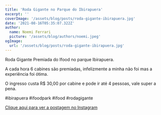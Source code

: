 ```yaml
---
title: 'Roda Gigante no Parque do Ibirapuera'
excerpt: ''
coverImage: '/assets/blog/posts/roda-gigante-ibirapuera.jpg'
date: '2021-08-16T05:35:07.322Z'
author:
  name: Noemi Ferrari
  picture: '/assets/blog/authors/noemi.jpeg'
ogImage:
  url: '/assets/blog/posts/roda-gigante-ibirapuera.jpg'
---
```


Roda Gigante Premiada do Ifood no parque Ibirapuera.

A cada hora 6 cabines são premiadas, infelizmente a minha não foi mas a experiência foi ótima.

O ingresso custa R$ 30,00 por cabine e pode ir até 4 pessoas, vale super a pena.

#ibirapuera #ifoodpark #ifood #rodagigante

[Clique aqui para ver a postagem no Instagram](https://www.instagram.com/p/CSpLTSFLBSD/)